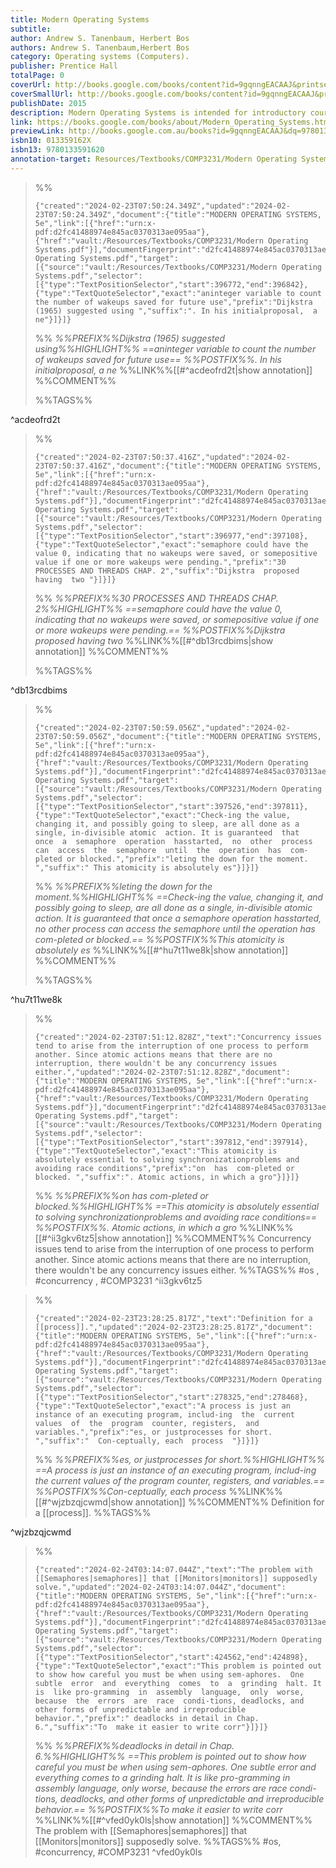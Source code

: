 ```yaml
---
title: Modern Operating Systems
subtitle: 
author: Andrew S. Tanenbaum, Herbert Bos
authors: Andrew S. Tanenbaum,Herbert Bos
category: Operating systems (Computers).
publisher: Prentice Hall
totalPage: 0
coverUrl: http://books.google.com/books/content?id=9gqnngEACAAJ&printsec=frontcover&img=1&zoom=1&source=gbs_api
coverSmallUrl: http://books.google.com/books/content?id=9gqnngEACAAJ&printsec=frontcover&img=1&zoom=5&source=gbs_api
publishDate: 2015
description: Modern Operating Systems is intended for introductory courses in Operating Systems in Computer Science, Computer Engineering, and Electrical Engineering programs.
link: https://books.google.com/books/about/Modern_Operating_Systems.html?hl=&id=9gqnngEACAAJ
previewLink: http://books.google.com.au/books?id=9gqnngEACAAJ&dq=9780137618873&hl=&as_pt=BOOKS&cd=1&source=gbs_api
isbn10: 013359162X
isbn13: 9780133591620
annotation-target: Resources/Textbooks/COMP3231/Modern Operating Systems.pdf
---
```



>%%
>```annotation-json
>{"created":"2024-02-23T07:50:24.349Z","updated":"2024-02-23T07:50:24.349Z","document":{"title":"MODERN OPERATING SYSTEMS, 5e","link":[{"href":"urn:x-pdf:d2fc41488974e845ac0370313ae095aa"},{"href":"vault:/Resources/Textbooks/COMP3231/Modern Operating Systems.pdf"}],"documentFingerprint":"d2fc41488974e845ac0370313ae095aa"},"uri":"vault:/Resources/Textbooks/COMP3231/Modern Operating Systems.pdf","target":[{"source":"vault:/Resources/Textbooks/COMP3231/Modern Operating Systems.pdf","selector":[{"type":"TextPositionSelector","start":396772,"end":396842},{"type":"TextQuoteSelector","exact":"aninteger variable to count the number of wakeups saved for future use","prefix":"Dijkstra (1965) suggested using ","suffix":". In his initialproposal,  a  ne"}]}]}
>```
>%%
>*%%PREFIX%%Dijkstra (1965) suggested using%%HIGHLIGHT%% ==aninteger variable to count the number of wakeups saved for future use== %%POSTFIX%%. In his initialproposal,  a  ne*
>%%LINK%%[[#^acdeofrd2t|show annotation]]
>%%COMMENT%%
>
>%%TAGS%%
>
^acdeofrd2t


>%%
>```annotation-json
>{"created":"2024-02-23T07:50:37.416Z","updated":"2024-02-23T07:50:37.416Z","document":{"title":"MODERN OPERATING SYSTEMS, 5e","link":[{"href":"urn:x-pdf:d2fc41488974e845ac0370313ae095aa"},{"href":"vault:/Resources/Textbooks/COMP3231/Modern Operating Systems.pdf"}],"documentFingerprint":"d2fc41488974e845ac0370313ae095aa"},"uri":"vault:/Resources/Textbooks/COMP3231/Modern Operating Systems.pdf","target":[{"source":"vault:/Resources/Textbooks/COMP3231/Modern Operating Systems.pdf","selector":[{"type":"TextPositionSelector","start":396977,"end":397108},{"type":"TextQuoteSelector","exact":"semaphore could have the value 0, indicating that no wakeups were saved, or somepositive value if one or more wakeups were pending.","prefix":"30 PROCESSES AND THREADS CHAP. 2","suffix":"Dijkstra  proposed  having  two "}]}]}
>```
>%%
>*%%PREFIX%%30 PROCESSES AND THREADS CHAP. 2%%HIGHLIGHT%% ==semaphore could have the value 0, indicating that no wakeups were saved, or somepositive value if one or more wakeups were pending.== %%POSTFIX%%Dijkstra  proposed  having  two*
>%%LINK%%[[#^db13rcdbims|show annotation]]
>%%COMMENT%%
>
>%%TAGS%%
>
^db13rcdbims


>%%
>```annotation-json
>{"created":"2024-02-23T07:50:59.056Z","updated":"2024-02-23T07:50:59.056Z","document":{"title":"MODERN OPERATING SYSTEMS, 5e","link":[{"href":"urn:x-pdf:d2fc41488974e845ac0370313ae095aa"},{"href":"vault:/Resources/Textbooks/COMP3231/Modern Operating Systems.pdf"}],"documentFingerprint":"d2fc41488974e845ac0370313ae095aa"},"uri":"vault:/Resources/Textbooks/COMP3231/Modern Operating Systems.pdf","target":[{"source":"vault:/Resources/Textbooks/COMP3231/Modern Operating Systems.pdf","selector":[{"type":"TextPositionSelector","start":397526,"end":397811},{"type":"TextQuoteSelector","exact":"Check-ing the value, changing it, and possibly going to sleep, are all done as a single, in-divisible atomic  action. It is guaranteed  that  once  a  semaphore  operation  hasstarted,  no  other  process  can  access  the  semaphore  until  the  operation  has  com-pleted or blocked.","prefix":"leting the down for the moment. ","suffix":" This atomicity is absolutely es"}]}]}
>```
>%%
>*%%PREFIX%%leting the down for the moment.%%HIGHLIGHT%% ==Check-ing the value, changing it, and possibly going to sleep, are all done as a single, in-divisible atomic  action. It is guaranteed  that  once  a  semaphore  operation  hasstarted,  no  other  process  can  access  the  semaphore  until  the  operation  has  com-pleted or blocked.== %%POSTFIX%%This atomicity is absolutely es*
>%%LINK%%[[#^hu7t11we8k|show annotation]]
>%%COMMENT%%
>
>%%TAGS%%
>
^hu7t11we8k


>%%
>```annotation-json
>{"created":"2024-02-23T07:51:12.828Z","text":"Concurrency issues tend to arise from the interruption of one process to perform another. Since atomic actions means that there are no interruption, there wouldn't be any concurrency issues either.","updated":"2024-02-23T07:51:12.828Z","document":{"title":"MODERN OPERATING SYSTEMS, 5e","link":[{"href":"urn:x-pdf:d2fc41488974e845ac0370313ae095aa"},{"href":"vault:/Resources/Textbooks/COMP3231/Modern Operating Systems.pdf"}],"documentFingerprint":"d2fc41488974e845ac0370313ae095aa"},"uri":"vault:/Resources/Textbooks/COMP3231/Modern Operating Systems.pdf","target":[{"source":"vault:/Resources/Textbooks/COMP3231/Modern Operating Systems.pdf","selector":[{"type":"TextPositionSelector","start":397812,"end":397914},{"type":"TextQuoteSelector","exact":"This atomicity is absolutely essential to solving synchronizationproblems and avoiding race conditions","prefix":"on  has  com-pleted or blocked. ","suffix":". Atomic actions, in which a gro"}]}]}
>```
>%%
>*%%PREFIX%%on  has  com-pleted or blocked.%%HIGHLIGHT%% ==This atomicity is absolutely essential to solving synchronizationproblems and avoiding race conditions== %%POSTFIX%%. Atomic actions, in which a gro*
>%%LINK%%[[#^ii3gkv6tz5|show annotation]]
>%%COMMENT%%
>Concurrency issues tend to arise from the interruption of one process to perform another. Since atomic actions means that there are no interruption, there wouldn't be any concurrency issues either.
>%%TAGS%%
> #os , #concurrency , #COMP3231
^ii3gkv6tz5


>%%
>```annotation-json
>{"created":"2024-02-23T23:28:25.817Z","text":"Definition for a [[process]].","updated":"2024-02-23T23:28:25.817Z","document":{"title":"MODERN OPERATING SYSTEMS, 5e","link":[{"href":"urn:x-pdf:d2fc41488974e845ac0370313ae095aa"},{"href":"vault:/Resources/Textbooks/COMP3231/Modern Operating Systems.pdf"}],"documentFingerprint":"d2fc41488974e845ac0370313ae095aa"},"uri":"vault:/Resources/Textbooks/COMP3231/Modern Operating Systems.pdf","target":[{"source":"vault:/Resources/Textbooks/COMP3231/Modern Operating Systems.pdf","selector":[{"type":"TextPositionSelector","start":278325,"end":278468},{"type":"TextQuoteSelector","exact":"A process is just an instance of an executing program, includ-ing  the  current  values  of  the  program  counter, registers,  and  variables.","prefix":"es, or justprocesses for short. ","suffix":"  Con-ceptually, each  process  "}]}]}
>```
>%%
>*%%PREFIX%%es, or justprocesses for short.%%HIGHLIGHT%% ==A process is just an instance of an executing program, includ-ing  the  current  values  of  the  program  counter, registers,  and  variables.== %%POSTFIX%%Con-ceptually, each  process*
>%%LINK%%[[#^wjzbzqjcwmd|show annotation]]
>%%COMMENT%%
>Definition for a [[process]].
>%%TAGS%%
>
^wjzbzqjcwmd


>%%
>```annotation-json
>{"created":"2024-02-24T03:14:07.044Z","text":"The problem with [[Semaphores|semaphores]] that [[Monitors|monitors]] supposedly solve.","updated":"2024-02-24T03:14:07.044Z","document":{"title":"MODERN OPERATING SYSTEMS, 5e","link":[{"href":"urn:x-pdf:d2fc41488974e845ac0370313ae095aa"},{"href":"vault:/Resources/Textbooks/COMP3231/Modern Operating Systems.pdf"}],"documentFingerprint":"d2fc41488974e845ac0370313ae095aa"},"uri":"vault:/Resources/Textbooks/COMP3231/Modern Operating Systems.pdf","target":[{"source":"vault:/Resources/Textbooks/COMP3231/Modern Operating Systems.pdf","selector":[{"type":"TextPositionSelector","start":424562,"end":424898},{"type":"TextQuoteSelector","exact":"This problem is pointed out to show how careful you must be when using sem-aphores.  One  subtle  error  and  everything  comes  to  a  grinding  halt. It  is  like pro-gramming  in  assembly  language,  only  worse,  because  the  errors  are  race  condi-tions, deadlocks, and other forms of unpredictable and irreproducible behavior.","prefix":" deadlocks in detail in Chap. 6.","suffix":"To  make it easier to write corr"}]}]}
>```
>%%
>*%%PREFIX%%deadlocks in detail in Chap. 6.%%HIGHLIGHT%% ==This problem is pointed out to show how careful you must be when using sem-aphores.  One  subtle  error  and  everything  comes  to  a  grinding  halt. It  is  like pro-gramming  in  assembly  language,  only  worse,  because  the  errors  are  race  condi-tions, deadlocks, and other forms of unpredictable and irreproducible behavior.== %%POSTFIX%%To  make it easier to write corr*
>%%LINK%%[[#^vfed0yk0ls|show annotation]]
>%%COMMENT%%
>The problem with [[Semaphores|semaphores]] that [[Monitors|monitors]] supposedly solve.
>%%TAGS%%
>#os, #concurrency, #COMP3231
^vfed0yk0ls
